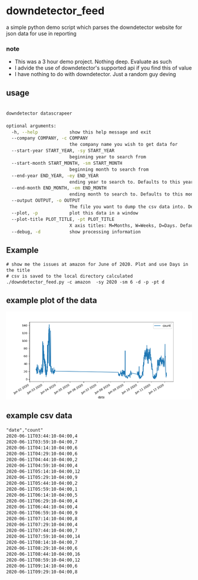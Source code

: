 # downdetector_feed
a simple python demo script which parses the downdetector website for json data for use in reporting

### note
- This was a 3 hour demo project. Nothing deep. Evaluate as such
- I advide the use of downdetector's supported api if you find this of value
- I have nothing to do with downdetector. Just a random guy deving

## usage
```bash

downdetector datascrapeer

optional arguments:
  -h, --help            show this help message and exit
  --company COMPANY, -c COMPANY
                        the company name you wish to get data for
  --start-year START_YEAR, -sy START_YEAR
                        beginning year to search from
  --start-month START_MONTH, -sm START_MONTH
                        beginning month to search from
  --end-year END_YEAR, -ey END_YEAR
                        ending year to search to. Defaults to this year
  --end-month END_MONTH, -em END_MONTH
                        ending month to search to. Defaults to this month
  --output OUTPUT, -o OUTPUT
                        The file you want to dump the csv data into. Defaults to a calculated name in this directory
  --plot, -p            plot this data in a window
  --plot-title PLOT_TITLE, -pt PLOT_TITLE
                        X axis titles: M=Months, W=Weeks, D=Days. Defaults to M
  --debug, -d           show processing information

 ```


## Example
```
# show me the issues at amazon for June of 2020. Plot and use Days in the title
# csv is saved to the local directory calculated
./downdetector_feed.py -c amazon  -sy 2020 -sm 6 -d -p -pt d

```
## example plot of the data
![](amazon.png?raw=true)

## example csv data
```
"date","count"
2020-06-11T03:44:10-04:00,4
2020-06-11T03:59:10-04:00,7
2020-06-11T04:14:10-04:00,6
2020-06-11T04:29:10-04:00,6
2020-06-11T04:44:10-04:00,2
2020-06-11T04:59:10-04:00,4
2020-06-11T05:14:10-04:00,12
2020-06-11T05:29:10-04:00,9
2020-06-11T05:44:10-04:00,2
2020-06-11T05:59:10-04:00,1
2020-06-11T06:14:10-04:00,5
2020-06-11T06:29:10-04:00,4
2020-06-11T06:44:10-04:00,4
2020-06-11T06:59:10-04:00,9
2020-06-11T07:14:10-04:00,8
2020-06-11T07:29:10-04:00,4
2020-06-11T07:44:10-04:00,7
2020-06-11T07:59:10-04:00,14
2020-06-11T08:14:10-04:00,7
2020-06-11T08:29:10-04:00,6
2020-06-11T08:44:10-04:00,16
2020-06-11T08:59:10-04:00,12
2020-06-11T09:14:10-04:00,6
2020-06-11T09:29:10-04:00,8
```
